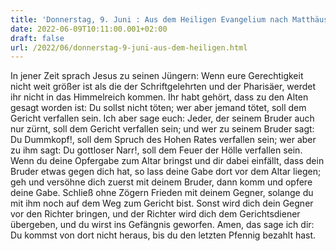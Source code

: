 ```yaml
---
title: 'Donnerstag, 9. Juni : Aus dem Heiligen Evangelium nach Matthäus - Mt 5,20-26.'
date: 2022-06-09T10:11:00.001+02:00
draft: false
url: /2022/06/donnerstag-9-juni-aus-dem-heiligen.html
---
```


In jener Zeit sprach Jesus zu seinen Jüngern: Wenn eure Gerechtigkeit nicht weit größer ist als die der Schriftgelehrten und der Pharisäer, werdet ihr nicht in das Himmelreich kommen. Ihr habt gehört, dass zu den Alten gesagt worden ist: Du sollst nicht töten; wer aber jemand tötet, soll dem Gericht verfallen sein. Ich aber sage euch: Jeder, der seinem Bruder auch nur zürnt, soll dem Gericht verfallen sein; und wer zu seinem Bruder sagt: Du Dummkopf!, soll dem Spruch des Hohen Rates verfallen sein; wer aber zu ihm sagt: Du gottloser Narr!, soll dem Feuer der Hölle verfallen sein. Wenn du deine Opfergabe zum Altar bringst und dir dabei einfällt, dass dein Bruder etwas gegen dich hat, so lass deine Gabe dort vor dem Altar liegen; geh und versöhne dich zuerst mit deinem Bruder, dann komm und opfere deine Gabe. Schließ ohne Zögern Frieden mit deinem Gegner, solange du mit ihm noch auf dem Weg zum Gericht bist. Sonst wird dich dein Gegner vor den Richter bringen, und der Richter wird dich dem Gerichtsdiener übergeben, und du wirst ins Gefängnis geworfen. Amen, das sage ich dir: Du kommst von dort nicht heraus, bis du den letzten Pfennig bezahlt hast.